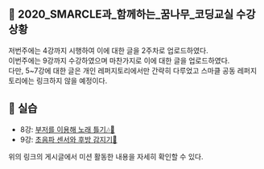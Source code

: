 ## **🙋 2020_SMARCLE과_함께하는_꿈나무_코딩교실 수강 상황**
저번주에는 4강까지 시행하여 이에 대한 글을 2주차로 업로드하였다.  
이번주에는 9강까지 수강하였으며 마찬가지로 이에 대한 글을 업로드하였다.  
다만, 5~7강에 대한 글은 개인 레퍼지토리에서만 간략히 다루었고 스마클 공동 레퍼지토리에는 링크하지 않을 예정이다.


## **🔧 실습**
* 8강: [부저를 이용해 노래 틀기🎶🎵](https://github.com/Jiyajiwon/SMARCLE/tree/main/2021_Spring_ArduinoStudy/Mentoring%20Lecture%20Practice/8%EA%B0%95%20%20%EB%B6%80%EC%A0%80)
* 9강: [초음파 센서와 후방 감지기🚨](https://github.com/Jiyajiwon/SMARCLE/tree/main/2021_Spring_ArduinoStudy/Mentoring%20Lecture%20Practice/9%EA%B0%95%20%EC%B4%88%EC%9D%8C%ED%8C%8C%20%EC%84%BC%EC%84%9C%EC%99%80%20%ED%9B%84%EB%B0%A9%20%EA%B0%90%EC%A7%80%EA%B8%B0)

위의 링크의 게시글에서 미션 활동한 내용을 자세히 확인할 수 있다.
